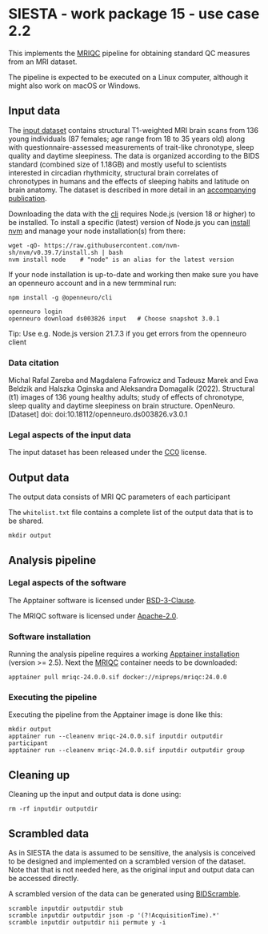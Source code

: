 # SIESTA - work package 15 - use case 2.2

This implements the [MRIQC](https://mriqc.readthedocs.io/en/latest/) pipeline for obtaining standard QC measures from an MRI dataset.

The pipeline is expected to be executed on a Linux computer, although it might also work on macOS or Windows.

## Input data

The [input dataset](https://doi.org/10.18112/openneuro.ds003826.v3.0.1) contains structural T1-weighted MRI brain scans from 136 young individuals (87 females; age range from 18 to 35 years old) along with questionnaire-assessed measurements of trait-like chronotype, sleep quality and daytime sleepiness. The data is organized according to the BIDS standard (combined size of 1.18GB) and mostly useful to scientists interested in circadian rhythmicity, structural brain correlates of chronotypes in humans and the effects of sleeping habits and latitude on brain anatomy. The dataset is described in more detail in an [accompanying publication](https://doi.org/10.1080/09291016.2021.1990501).

Downloading the data with the [cli](https://docs.openneuro.org/packages/openneuro-cli.html) requires Node.js (version 18 or higher) to be installed. To install a specific (latest) version of Node.js you can [install nvm](https://github.com/nvm-sh/nvm?tab=readme-ov-file#installing-and-updating) and manage your node installation(s) from there:

```console
wget -qO- https://raw.githubusercontent.com/nvm-sh/nvm/v0.39.7/install.sh | bash
nvm install node    # "node" is an alias for the latest version
```

If your node installation is up-to-date and working then make sure you have an openneuro account and in a new termminal run:

```console
npm install -g @openneuro/cli

openneuro login
openneuro download ds003826 input   # Choose snapshot 3.0.1
```

Tip: Use e.g. Node.js version 21.7.3 if you get errors from the openneuro client

### Data citation

Michal Rafal Zareba and Magdalena Fafrowicz and Tadeusz Marek and Ewa Beldzik and Halszka Oginska and Aleksandra Domagalik (2022). Structural (t1) images of 136 young healthy adults; study of effects of chronotype, sleep quality and daytime sleepiness on brain structure. OpenNeuro. [Dataset] doi: doi:10.18112/openneuro.ds003826.v3.0.1

### Legal aspects of the input data

The input dataset has been released under the [CC0](https://spdx.org/licenses/CC0-1.0.html) license.

## Output data

The output data consists of MRI QC parameters of each participant

The `whitelist.txt` file contains a complete list of the output data that is to be shared. 

```console
mkdir output
```

## Analysis pipeline

### Legal aspects of the software

The Apptainer software is licensed under [BSD-3-Clause](https://apptainer.org/docs/admin/main/license.html).

The MRIQC software is licensed under [Apache-2.0](https://spdx.org/licenses/Apache-2.0.html).

### Software installation

Running the analysis pipeline requires a working [Apptainer installation](https://apptainer.org/docs/admin/main/installation.html#installation-on-linux) (version >= 2.5). Next the [MRIQC](https://mriqc.readthedocs.io/en/latest/) container needs to be downloaded:

```console
apptainer pull mriqc-24.0.0.sif docker://nipreps/mriqc:24.0.0
```

### Executing the pipeline

Executing the pipeline from the Apptainer image is done like this:

```console
mkdir output
apptainer run --cleanenv mriqc-24.0.0.sif inputdir outputdir participant
apptainer run --cleanenv mriqc-24.0.0.sif inputdir outputdir group
```

## Cleaning up

Cleaning up the input and output data is done using:

```console
rm -rf inputdir outputdir
```

## Scrambled data

As in SIESTA the data is assumed to be sensitive, the analysis is conceived to be designed and implemented on a scrambled version of the dataset. Note that that is not needed here, as the original input and output data can be accessed directly. 

 A scrambled version of the data can be generated using [BIDScramble](https://github.com/SIESTA-eu/wp15/tree/main/BIDScramble).

```console
scramble inputdir outputdir stub
scramble inputdir outputdir json -p '(?!AcquisitionTime).*'
scramble inputdir outputdir nii permute y -i
```
